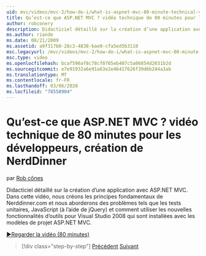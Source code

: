 ```yaml
---
uid: mvc/videos/mvc-2/how-do-i/what-is-aspnet-mvc-80-minute-technical-video-for-developers-building-nerddinner
title: Qu’est-ce que ASP.NET MVC ? vidéo technique de 80 minutes pour les développeurs, création de NerdDinner | Microsoft Docs
author: robconery
description: Didacticiel détaillé sur la création d’une application avec ASP.NET MVC. Dans cette vidéo, nous créons les notions de base de Nerddinner.com et nous couvrons des problèmes tels que le test unitaire,...
ms.author: riande
ms.date: 08/21/2009
ms.assetid: a9f317b0-28c3-4838-bae0-cfa5ed5b3110
msc.legacyurl: /mvc/videos/mvc-2/how-do-i/what-is-aspnet-mvc-80-minute-technical-video-for-developers-building-nerddinner
msc.type: video
ms.openlocfilehash: bcaf596af8c78cf0765eb407c5a06854d2031b2d
ms.sourcegitcommit: e7e91932a6e91a63e2e46417626f39d6b244a3ab
ms.translationtype: MT
ms.contentlocale: fr-FR
ms.lasthandoff: 03/06/2020
ms.locfileid: "78558904"
---
```

# <a name="what-is-aspnet-mvc-80-minute-technical-video-for-developers-building-nerddinner"></a>Qu’est-ce que ASP.NET MVC ? vidéo technique de 80 minutes pour les développeurs, création de NerdDinner

par [Rob cônes](https://github.com/robconery)

Didacticiel détaillé sur la création d’une application avec ASP.NET MVC. Dans cette vidéo, nous créons les principes fondamentaux de Nerddinner.com et nous aborderons des problèmes tels que les tests unitaires, JavaScript (à l’aide de jQuery) et comment utiliser les nouvelles fonctionnalités d’outils pour Visual Studio 2008 qui sont installées avec les modèles de projet ASP.NET MVC.

[&#9654;Regarder la vidéo (80 minutes)](https://channel9.msdn.com/Blogs/ASP-NET-Site-Videos/what-is-aspnet-mvc-80-minute-technical-video-for-developers-building-nerddinner)

> [!div class="step-by-step"]
> [Précédent](displaying-a-table-of-database-data.md)
> [Suivant](why-aspnet-mvc-3-minute-overview-video-for-decision-makers.md)
